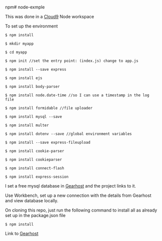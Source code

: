 npm# node-exmple

This was done in a [Cloud9](https://c9.io/login) Node workspace

To set up the environment
    
    $ npm install
    
    $ mkdir myapp
	
	$ cd myapp
	
	$ npm init //set the entry point: (index.js) change to app.js

	$ npm install --save express
	
	$ npm install ejs
	
	$ npm install body-parser
	
	$ npm install node.date-time //so I can use a timestamp in the log file
	
	$ npm install formidable //file uploader
	
	$ npm install mysql --save
	
	$ npm install multer
	
	$ npm install dotenv --save //global environment variables
	
	$ npm install --save express-fileupload
	
	$ npm install cookie-parser
	
	$ npm install cookieparser
	
	$ npm install connect-flash
	
	$ npm install express-session
    
    
I set a free mysql database in [Gearhost](http://gearhost.com) and the project links to it.

Use Workbench, set up a new connection with the details from Gearhost and view database locally.
	
On cloning this repo, just run the following command to install all as already set up in the package.json file

	$ npm install
    
Link to [Gearhost](http://gearhost.com) 

